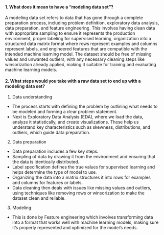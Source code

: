 
#### 1. What does it mean to have a “modeling data set”? 

A modeling data set refers to data that has gone through a complete preparation process, including problem definition, exploratory data analysis, data preparation, and feature engineering. This involves having clean data with appropriate sampling to ensure it represents the production environment, proper labeling for supervised learning, organization into a structured data matrix format where rows represent examples and columns represent labels, and engineered features that are compatible with the intended machine learning model. The dataset should be free of missing values and unwanted outliers, with any necessary cleaning steps like winsorization already applied, making it suitable for training and evaluating machine learning models.

#### 2. What steps would you take with a raw data set to end up with a modeling data set?

1. Data understanding
- The process starts with defining the problem by outlining what needs to be modeled and forming a clear problem statement.
- Next is Exploratory Data Analysis (EDA), where we load the data, analyze it statistically, and create visualizations. These help us understand key characteristics such as skewness, distributions, and outliers, which guide data preparation.

2. Data preparation
- Data preparation includes a few key steps.
- Sampling of data by drawing it from the environment and ensuring that the data is identically distributed.
- Label specification defines the true values for supervised learning and helps determine the type of model to use.
- Organizing the data into a matrix structures it into rows for examples and columns for features or labels.
- Data cleaning then deals with issues like missing values and outliers, using techniques like removing rows or winsorization to make the dataset clean and reliable.

3. Modeling

- This is done by Feature engineering which involves transforming data into a format that works well with machine learning models, making sure it’s properly represented and optimized for the model’s needs.